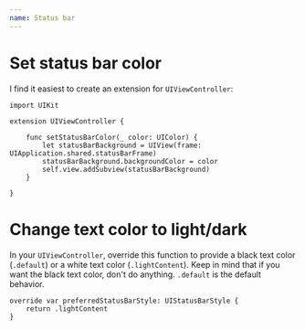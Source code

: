 ```yaml
---
name: Status bar
---
```


# Set status bar color

I find it easiest to create an extension for `UIViewController`:

```
import UIKit

extension UIViewController {

    func setStatusBarColor(_ color: UIColor) {
        let statusBarBackground = UIView(frame: UIApplication.shared.statusBarFrame)
        statusBarBackground.backgroundColor = color
        self.view.addSubview(statusBarBackground)
    }

}
```

# Change text color to light/dark

In your `UIViewController`, override this function to provide a black text color (`.default`) or a white text color (`.lightContent`). Keep in mind that if you want the black text color, don't do anything. `.default` is the default behavior. 

```
override var preferredStatusBarStyle: UIStatusBarStyle {
    return .lightContent
}
```
